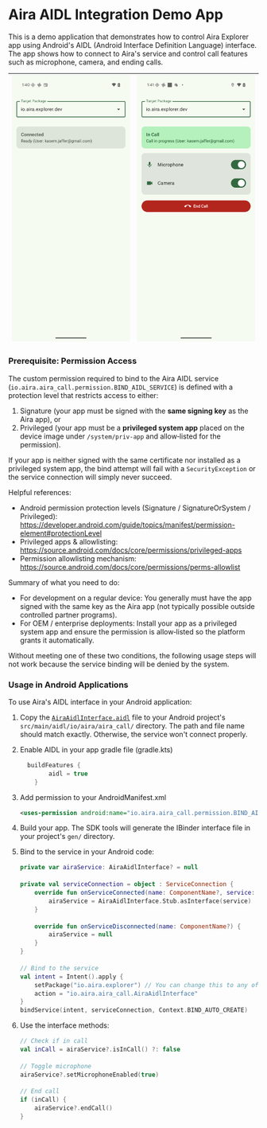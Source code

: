 # Aira AIDL Integration Demo App

This is a demo application that demonstrates how to control Aira Explorer app using Android's AIDL (Android Interface Definition Language) interface. The app shows how to connect to Aira's service and control call features such as microphone, camera, and ending calls.

| <img src="screenshots/Screenshot_1.png" width=250/> | <img src="screenshots/Screenshot_2.png" width=250 /> |
|-------------------------------------|-----------------------------------|

### Prerequisite: Permission Access

The custom permission required to bind to the Aira AIDL service (`io.aira.aira_call.permission.BIND_AIDL_SERVICE`) is defined with a protection level that restricts access to either:

1. Signature (your app must be signed with the **same signing key** as the Aira app), or
2. Privileged (your app must be a **privileged system app** placed on the device image under `/system/priv-app` and allow‑listed for the permission).

If your app is neither signed with the same certificate nor installed as a privileged system app, the bind attempt will fail with a `SecurityException` or the service connection will simply never succeed.

Helpful references:
- Android permission protection levels (Signature / SignatureOrSystem / Privileged): https://developer.android.com/guide/topics/manifest/permission-element#protectionLevel
- Privileged apps & allowlisting: https://source.android.com/docs/core/permissions/privileged-apps
- Permission allowlisting mechanism: https://source.android.com/docs/core/permissions/perms-allowlist

Summary of what you need to do:
- For development on a regular device: You generally must have the app signed with the same key as the Aira app (not typically possible outside controlled partner programs).
- For OEM / enterprise deployments: Install your app as a privileged system app and ensure the permission is allow‑listed so the platform grants it automatically.

Without meeting one of these two conditions, the following usage steps will not work because the service binding will be denied by the system.

### Usage in Android Applications

To use Aira's AIDL interface in your Android application:

1. Copy the [`AiraAidlInterface.aidl`](app/src/main/aidl/io/aira/aira_call/AiraAidlInterface.aidl) file to your Android project's `src/main/aidl/io/aira/aira_call/` directory. The path and file name should match exactly. Otherwise, the service won't connect properly.

2. Enable AIDL in your app gradle file (gradle.kts)

    ```kts
      buildFeatures {
            aidl = true
        }
    ```
3. Add permission to your AndroidManifest.xml

    ```xml
    <uses-permission android:name="io.aira.aira_call.permission.BIND_AIDL_SERVICE" />
    ```
   
4. Build your app. The SDK tools will generate the IBinder interface file in your project's `gen/` directory.

5. Bind to the service in your Android code:

    ```kotlin
    private var airaService: AiraAidlInterface? = null
    
    private val serviceConnection = object : ServiceConnection {
        override fun onServiceConnected(name: ComponentName?, service: IBinder?) {
            airaService = AiraAidlInterface.Stub.asInterface(service)
        }
    
        override fun onServiceDisconnected(name: ComponentName?) {
            airaService = null
        }
    }
    
    // Bind to the service
    val intent = Intent().apply {
        setPackage("io.aira.explorer") // You can change this to any of our Aira apps. 
        action = "io.aira.aira_call.AiraAidlInterface"
    }
    bindService(intent, serviceConnection, Context.BIND_AUTO_CREATE)
    
    ```

6. Use the interface methods:

    ```kotlin
    // Check if in call
    val inCall = airaService?.isInCall() ?: false
    
    // Toggle microphone
    airaService?.setMicrophoneEnabled(true)
    
    // End call
    if (inCall) {
        airaService?.endCall()
    }
    ```